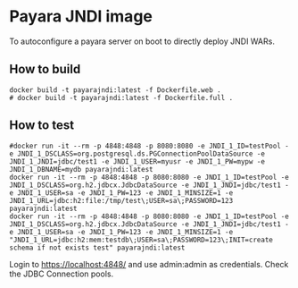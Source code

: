 # Payara JNDI image

To autoconfigure a payara server on boot to directly deploy JNDI WARs.

## How to build

    docker build -t payarajndi:latest -f Dockerfile.web .
    # docker build -t payarajndi:latest -f Dockerfile.full .

## How to test

    #docker run -it --rm -p 4848:4848 -p 8080:8080 -e JNDI_1_ID=testPool -e JNDI_1_DSCLASS=org.postgresql.ds.PGConnectionPoolDataSource -e JNDI_1_JNDI=jdbc/test1 -e JNDI_1_USER=myusr -e JNDI_1_PW=mypw -e JNDI_1_DBNAME=mydb payarajndi:latest
    docker run -it --rm -p 4848:4848 -p 8080:8080 -e JNDI_1_ID=testPool -e JNDI_1_DSCLASS=org.h2.jdbcx.JdbcDataSource -e JNDI_1_JNDI=jdbc/test1 -e JNDI_1_USER=sa -e JNDI_1_PW=123 -e JNDI_1_MINSIZE=1 -e JNDI_1_URL=jdbc:h2:file:/tmp/test\;USER=sa\;PASSWORD=123 payarajndi:latest
    docker run -it --rm -p 4848:4848 -p 8080:8080 -e JNDI_1_ID=testPool -e JNDI_1_DSCLASS=org.h2.jdbcx.JdbcDataSource -e JNDI_1_JNDI=jdbc/test1 -e JNDI_1_USER=sa -e JNDI_1_PW=123 -e JNDI_1_MINSIZE=1 -e "JNDI_1_URL=jdbc:h2:mem:testdb\;USER=sa\;PASSWORD=123\;INIT=create schema if not exists test" payarajndi:latest

Login to <https://localhost:4848/> and use admin:admin as credentials. Check the JDBC Connection pools.
